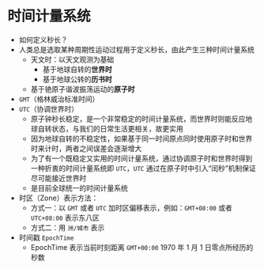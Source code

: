 # 时间计量系统

- 如何定义秒长？
- 人类总是选取某种周期性运动过程用于定义秒长，由此产生三种时间计量系统
    - 天文时：以天文观测为基础
        - 基于地球自转的**世界时**
        - 基于地球公转的**历书时**
    - 基于铯原子谐波振荡运动的**原子时**
- `GMT`（格林威治标准时间）
- `UTC`（协调世界时）
    - 原子钟秒长稳定，是一个非常稳定的时间计量系统，而世界时则能反应地球自转状态，与我们的日常生活更相关，故更实用
    - 因为地球自转的不稳定性，如果基于同一时间原点同时使用原子时和世界时来计时，两者之间误差会逐渐增大
    - 为了有一个既稳定又实用的时间计量系统，通过协调原子时和世界时得到一种折衷的时间计量系统即 `UTC`，`UTC` 通过在原子时中引入“闰秒”机制保证尽可能接近世界时
    - 是目前全球统一的时间计量系统
- 时区（Zone）表示方法：
	- 方式一：以 `GMT` 或者 `UTC` 加时区偏移表示，例如：`GMT+08:00` 或者 `UTC+08:00` 表示东八区
	- 方式二：用 `洲/城市` 表示
- 时间戳 `EpochTime`
	- EpochTime 表示当前时刻距离 `GMT+00:00` 1970 年 1 月 1 日零点所经历的秒数
